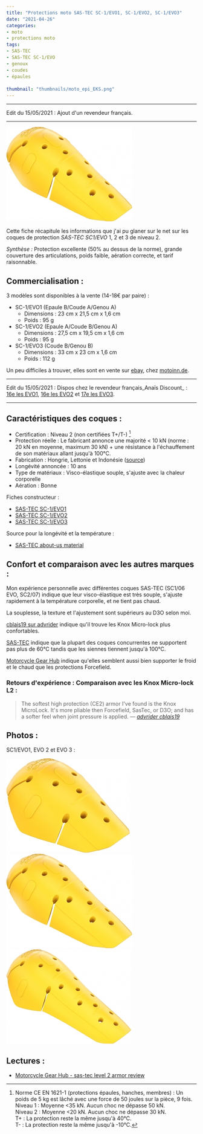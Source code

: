 ```yaml
---
title: "Protections moto SAS-TEC SC-1/EVO1, SC-1/EVO2, SC-1/EVO3"
date: "2021-04-26"
categories:
- moto
- protections moto
tags: 
- SAS-TEC
- SAS-TEC SC-1/EVO
- genoux
- coudes
- épaules

thumbnail: "thumbnails/moto_epi_EKS.png"
---
```


---

Edit du 15/05/2021 : Ajout d'un revendeur français.

---


![:right](sastec-sc1-evo2-new__EA-KB-SA_niv2__source_sastec.jpg)

Cette fiche récapitule les informations que j'ai pu glaner sur le net sur les coques de protection _SAS-TEC SC1/EVO_ 1, 2 et 3 de niveau 2.

_Synthèse :_ Protection excellente (50% au dessus de la norme), grande couverture des articulations, poids faible, aération correcte, et tarif raisonnable.


Commercialisation :
-------------------

3 modèles sont disponibles à la vente (14-18€ par paire) :

- SC-1/EVO1 (Epaule B/Coude A/Genou A)
    - Dimensions : 23 cm x 21,5 cm x 1,6 cm
    - Poids : 95 g
- SC-1/EVO2 (Epaule A/Coude B/Genou A)
    - Dimensions : 27,5 cm x 19,5 cm x 1,6 cm
    - Poids : 95 g
- SC-1/EVO3 (Coude B/Genou B)
    - Dimensions : 33 cm x 23 cm x 1,6 cm
    - Poids : 112 g

Un peu difficiles à trouver, elles sont en vente sur [ebay](https://www.ebay.fr/sch/i.html?_from=R40&_nkw=sas+tec+evo&_sacat=0&LH_PrefLoc=3&_sop=15), chez [motoinn.de](https://www.motoin.de/search.php?keywords=evo&manuid%5B%5D=79).

---

Edit du 15/05/2021 : Dispos chez le revendeur français_Anaïs Discount_ : [16e les EVO1](https://www.anais-discount.com/protection-sastec-sc1-evo-xml-1158_1182-62281.html), [16e les EVO2](https://www.anais-discount.com/protection-sastec-sc1-evo-xml-1158_1182-62274.html) et [17e les EVO3](https://www.anais-discount.com/protection-sastec-sc1-evo-xml-1158_1182-62273.html).

---


Caractéristiques des coques :
-----------------------------

- Certification : Niveau 2 (non certifiées T+/T-) [^1]
- Protection réelle : Le fabricant annonce une majorité < 10 kN (norme : 20 kN en moyenne, maximum 30 kN) + une résistance à l'échauffement de son matériaux allant jusqu'à 100°C.
- Fabrication : Hongrie, Lettonie et Indonésie ([source](https://www.sas-tec.de/en/2013/02/01/tourenfahrer-2-2013/))
- Longévité annoncée : 10 ans
- Type de matériaux : Visco-élastique souple, s'ajuste avec la chaleur corporelle
- Aération : Bonne


Fiches constructeur :

- [SAS-TEC SC-1/EVO1](https://www.sas-tec.de/en/products/sc-1-evo1/)
- [SAS-TEC SC-1/EVO2](https://www.sas-tec.de/en/products/sc-1-evo2/)
- [SAS-TEC SC-1/EVO3](https://www.sas-tec.de/en/products/sc-1-evo3/)

Source pour la longévité et la température :

- [SAS-TEC about-us material](https://www.sas-tec.de/en/about-us/material/)

Confort et comparaison avec les autres marques : 
------------------------------------------------

Mon expérience personnelle avec différentes coques SAS-TEC (SC1/06 EVO, SC2/07) indique que leur visco-élastique est très souple, s'ajuste rapidement à la température corporelle, et ne tient pas chaud.

La souplesse, la texture et l'ajustement sont supérieurs au D3O selon moi.

[cblais19 sur advrider](https://advrider.com/f/threads/comfortable-knee-armor.1371777/#post-37833963) indique qu'il trouve les Knox Micro-lock plus confortables.

[SAS-TEC](https://www.sas-tec.de/en/about-us/material/) indique que la plupart des coques concurrentes ne supportent pas plus de 60°C tandis que les siennes tiennent jusqu'à 100°C.

[Motorcycle Gear Hub](https://www.mcgearhub.com/motorcycle-armor/sas-tec-level-2-armor-review-sc-1-evo-protectors-knees-elbows-shoulders/) indique qu'elles semblent aussi bien supporter le froid et le chaud que les protections Forcefield.

### Retours d'expérience : Comparaison avec les Knox Micro-lock L2 :

> The softest high protection (CE2) armor I've found is the Knox MicroLock. It's more pliable then Forcefield, SasTec, or D3O; and has a softer feel when joint pressure is applied. 
> — <cite>[advrider cblais19](https://advrider.com/f/threads/comfortable-knee-armor.1371777/#post-37833963)</cite>

Photos :
--------

SC1/EVO1, EVO 2 et EVO 3 :

![sastec-sc1-evo1-new__EA-KA-SB_niv2__source_sastec.jpg](sastec-sc1-evo1-new__EA-KA-SB_niv2__source_sastec.jpg)
![sastec-sc1-evo2-new__EA-KB-SA_niv2__source_sastec.jpg](sastec-sc1-evo2-new__EA-KB-SA_niv2__source_sastec.jpg)
![sastec-sc1-evo3-new__EB-KB_niv2__source_sastec.jpg](sastec-sc1-evo3-new__EB-KB_niv2__source_sastec.jpg)


Lectures :
----------

- [Motorcycle Gear Hub - sas-tec level 2 armor review](https://www.mcgearhub.com/motorcycle-armor/sas-tec-level-2-armor-review-sc-1-evo-protectors-knees-elbows-shoulders/)

[^1]: Norme CE EN 1621-1 (protections épaules, hanches, membres) : Un poids de 5 kg est lâché avec une force de 50 joules sur la pièce, 9 fois.<br />
Niveau 1 : Moyenne <35 kN. Aucun choc ne dépasse 50 kN.<br />
Niveau 2 : Moyenne <20 kN. Aucun choc ne dépasse 30 kN.<br />
T+ : La protection reste la même jusqu'à 40°C.<br />
T- : La protection reste la même jusqu'à -10°C.
